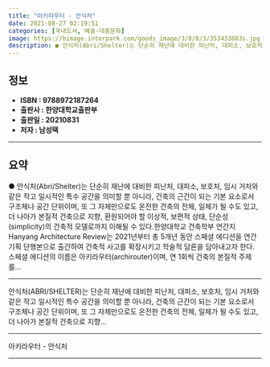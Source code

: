 ```yaml
---
title: "아키라우터 - 안식처"
date: 2021-08-27 02:19:51
categories: [국내도서, 예술-대중문화]
image: https://bimage.interpark.com/goods_image/3/8/8/3/353433883s.jpg
description: ● 안식처(Abri/Shelter)는 단순히 재난에 대비한 피난처, 대피소, 보호처, 임시 거처와 같은 작고 일시적인 특수 공간을 의미할 뿐 아니라, 건축의 근간이 되는 기본 요소로서 구조체나 공간 단위이며, 또 그 자체만으로도 온전한 건축의 전체, 일체가 될 수도 있고, 더 나아가
---
```


## **정보**

- **ISBN : 9788972187264**
- **출판사 : 한양대학교출판부**
- **출판일 : 20210831**
- **저자 : 남성택**

------



## **요약**

●  안식처(Abri/Shelter)는 단순히 재난에 대비한 피난처, 대피소, 보호처, 임시 거처와 같은 작고 일시적인 특수 공간을 의미할 뿐 아니라, 건축의 근간이 되는 기본 요소로서 구조체나 공간 단위이며, 또 그 자체만으로도 온전한 건축의 전체, 일체가 될 수도 있고, 더 나아가 본질적 건축으로 지향, 환원되어야 할 이상적, 보편적 상태, 단순성(simplicity)의 건축적 모델로까지 이해될 수 있다.한양대학교 건축학부 연간지 Hanyang Architecture Review는 2021년부터 총 5개년 동안 스페셜 에디션을 연간 기획 단행본으로 출간하여 건축적 사고를 확장시키고 학술적 담론을 담아내고자 한다. 스페셜 에디션의 이름은 아키라우터(archirouter)이며, 연 1회씩 건축의 본질적 주제를...

------

안식처(ABRI/SHELTER)는 단순히 재난에 대비한 피난처, 대피소, 보호처, 임시 거처와 같은 작고 일시적인 특수 공간을 의미할 뿐 아니라, 건축의 근간이 되는 기본 요소로서 구조체나 공간 단위이며, 또 그 자체만으로도 온전한 건축의 전체, 일체가 될 수도 있고, 더 나아가 본질적 건축으로 지향... 

------


아키라우터 - 안식처 

------


